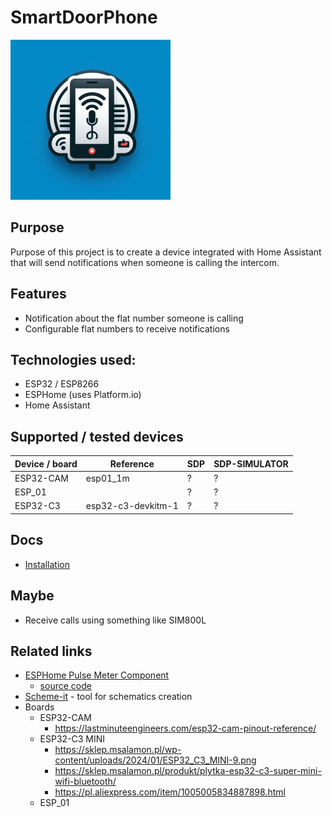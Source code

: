 # SmartDoorPhone

![Image](./docs/img/_e67b7304-4aa4-4d6b-8bc5-cdb299155211.jpg)

## Purpose

Purpose of this project is to create a device integrated with Home Assistant that will send notifications when someone is calling the intercom.

## Features

- Notification about the flat number someone is calling
- Configurable flat numbers to receive notifications

## Technologies used:

- ESP32 / ESP8266 
- ESPHome (uses Platform.io)
- Home Assistant

## Supported / tested devices

| Device / board | Reference          | SDP | SDP-SIMULATOR |
| -------------- | ------------------ | --- | ------------- |
| ESP32-CAM      | esp01_1m           | ?   | ?             |
| ESP_01         |                    | ?   | ?             |
| ESP32-C3       | esp32-c3-devkitm-1 | ?   | ?             |

## Docs

-  [Installation](./docs/Installation.md)

## Maybe

- Receive calls using something like SIM800L

## Related links

- [ESPHome Pulse Meter Component](https://esphome.io/components/sensor/pulse_meter.html)
  - [source code](https://github.com/esphome/esphome/tree/dev/esphome/components/pulse_meter)
- [Scheme-it](https://www.digikey.pl/en/schemeit/project) - tool for schematics creation
- Boards
  - ESP32-CAM
    - https://lastminuteengineers.com/esp32-cam-pinout-reference/
  - ESP32-C3 MINI
    - https://sklep.msalamon.pl/wp-content/uploads/2024/01/ESP32_C3_MINI-9.png
    - https://sklep.msalamon.pl/produkt/plytka-esp32-c3-super-mini-wifi-bluetooth/
    - https://pl.aliexpress.com/item/1005005834887898.html
  - ESP_01